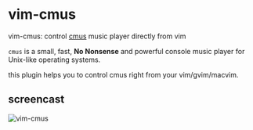 # vim-cmus
vim-cmus: control [cmus](https://cmus.github.io/) music player directly from vim

`cmus` is a small, fast, **No Nonsense** and powerful console music player for Unix-like operating systems.

this plugin helps you to control cmus right from your vim/gvim/macvim.


## screencast
![vim-cmus](https://cloud.githubusercontent.com/assets/6501462/12872205/60b97712-cdb1-11e5-8e0b-f952a41c5f90.gif)
